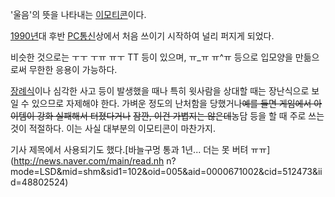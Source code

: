 '울음'의 뜻을 나타내는 [이모티콘](%EC%9D%B4%EB%AA%A8%ED%8B%B0%EC%BD%98.md)이다.

[1990년](1990%EB%85%84.md)대 후반 [PC통신](PC%ED%86%B5%EC%8B%A0.md)상에서 처음 쓰이기
시작하여 널리 퍼지게 되었다.

비슷한 것으로는 ㅜㅜ ㅜㅠ ㅠㅜ TT 등이 있으며, ㅠ_ㅠ ㅠ^ㅠ 등으로 입모양을 만듦으로써 무한한 응용이 가능하다.

[장례식](%EC%9E%A5%EB%A1%80%EC%8B%9D.md)이나 심각한 사고 등이 발생했을 때나 특히 윗사람을 상대할 때는
장난식으로 보일 수 있으므로 자제해야 한다. 가벼운 정도의 난처함을 당했거나<del>예를 들면 게임에서 아이템이 강화 실패해서
터졌다거나</del> <del>잠깐, 이건 가볍지는 않은데</del>농담 등을 할 때 주로 쓰는 것이 적절하다. 이는 사실 대부분의
이모티콘이 마찬가지.

기사 제목에서 사용되기도 했다.[바늘구멍 통과 1년... 더는 못 버텨 ㅠㅠ](http://news.naver.com/main/read.nh
n?mode=LSD&mid=shm&sid1=102&oid=005&aid=0000671002&cid=512473&iid=48802524)

